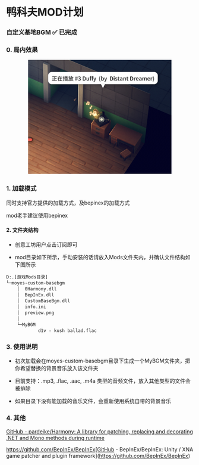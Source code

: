 # 鸭科夫MOD计划

### 自定义基地BGM ✅ 已完成



### 0. 局内效果

<center>
   <img src="doc\modbgm.png" alt="局内效果预览">
</center>

### 1. 加载模式

同时支持官方提供的加载方式，及bepinex的加载方式

mod老手建议使用bepinex



#### 2. 文件夹结构

* 创意工坊用户点击订阅即可

* mod目录如下所示，手动安装的话请放入Mods文件夹内，并确认文件结构如下图所示

```shell
D:.[游戏Mods目录]
└─moyes-custom-basebgm
    │  0Harmony.dll
    │  BepInEx.dll
    │  CustomBaseBgm.dll
    │  info.ini
    │  preview.png
    │
    └─MyBGM
            d1v - kush ballad.flac
```



### 3. 使用说明

* 初次加载会在moyes-custom-basebgm目录下生成一个MyBGM文件夹，把你希望替换的背景音乐放入该文件夹

* 目前支持：.mp3,  .flac,  .aac,  .m4a 类型的音频文件，放入其他类型的文件会被排除

* 如果目录下没有能加载的音乐文件，会重新使用系统自带的背景音乐
  
  

### 4. 其他

[GitHub - pardeike/Harmony: A library for patching, replacing and decorating .NET and Mono methods during runtime](https://github.com/pardeike/Harmony)

https://github.com/BepInEx/BepInEx[GitHub - BepInEx/BepInEx: Unity / XNA game patcher and plugin framework](https://github.com/BepInEx/BepInEx)


